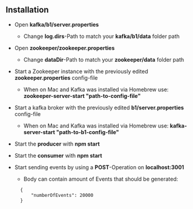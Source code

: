 ## Installation

* Open **kafka/b1/server.properties**
  * Change **log.dirs**-Path to match your **kafka/b1/data** folder path
  
* Open **zookeeper/zookeeper.properties**
  * Change **dataDir**-Path to match your **zookeeper/data** folder path
  
* Start a Zookeeper instance with the previously edited **zookeeper.properties** config-file
  * When on Mac and Kafka was installed via Homebrew use: **zookeeper-server-start "path-to-config-file"**
  
* Start a kafka broker with the previously edited **b1/server.properties** config-file
  * When on Mac and Kafka was installed via Homebrew use: **kafka-server-start "path-to-b1-config-file"**
  
* Start the **producer** with **npm start**

* Start the **consumer** with **npm start**

* Start sending events by using a **POST**-Operation on **localhost:3001**
  * Body can contain amount of Events that should be generated:
  
  ```jsonc
  	{
  		"numberOfEvents": 20000
  	}
  ```
